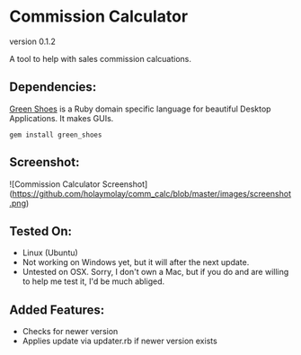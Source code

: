 Commission Calculator
=====================
version 0.1.2

A tool to help with sales commission calcuations.


Dependencies:
------------
[Green Shoes](https://github.com/ashbb/green_shoes) is a Ruby domain specific language for beautiful Desktop Applications. It makes GUIs.

    gem install green_shoes


Screenshot:
----------
![Commission Calculator Screenshot] (https://github.com/holaymolay/comm_calc/blob/master/images/screenshot.png)

Tested On:
-------------
- Linux (Ubuntu)
- Not working on Windows yet, but it will after the next update.
- Untested on OSX. Sorry, I don't own a Mac, but if you do and are willing to help me test it, I'd be much abliged.

Added Features:
--------------
- Checks for newer version
- Applies update via updater.rb if newer version exists

